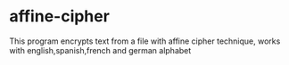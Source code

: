 # affine-cipher
This program encrypts text from a file with affine cipher technique, works with english,spanish,french and german alphabet
